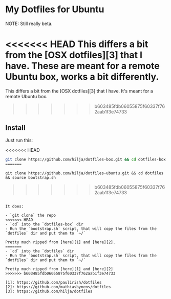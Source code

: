 My Dotfiles for Ubuntu
========

NOTE: Still really beta.

<<<<<<< HEAD
This differs a bit from the [OSX dotfiles][3] that I have. These are meant for a remote Ubuntu box, works a bit differently.
=======
This differs a bit from the [OSX dotfiles][3] that I have. It's meant for a remote Ubuntu box.
>>>>>>> b603485fdb06055875f60337f762aab1f3e74733

## Install

Just run this:

<<<<<<< HEAD
```bash
git clone https://github.com/hilja/dotfiles-box.git && cd dotfiles-box && source bootstrap.sh
=======
```
    git clone https://github.com/hilja/dotfiles-ubuntu.git && cd dotfiles && source bootstrap.sh
>>>>>>> b603485fdb06055875f60337f762aab1f3e74733
```

It does:

- `git clone` the repo
<<<<<<< HEAD
- `cd` into the `dotfiles-box` dir
- Run the `bootstrap.sh` script, that will copy the files from the `dotfiles` dir and put them to `~/`

Pretty much ripped from [here][1] and [here][2].
=======
- `cd` into the `dotfiles` dir
- Run the `bootstrap.sh` script, that will copy the files from the `dotfiles` dir and put them to `~/`

Pretty much ripped from [here][1] and [here][2]
>>>>>>> b603485fdb06055875f60337f762aab1f3e74733

[1]: https://github.com/paulirish/dotfiles
[2]: https://github.com/mathiasbynens/dotfiles
[3]: https://github.com/hilja/dotfiles